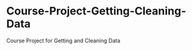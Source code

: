Course-Project-Getting-Cleaning-Data
====================================

Course Project for Getting and Cleaning Data
